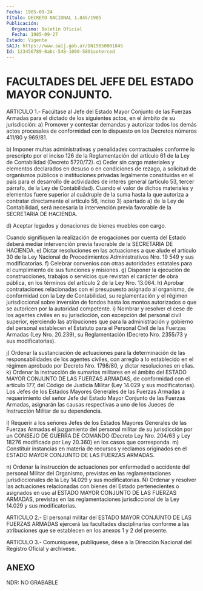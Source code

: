 ```yaml
---
Fecha: 1985-09-24
Título: DECRETO NACIONAL 1.845/1985
Publicación:
  Organismo: Boletín Oficial
  Fecha: 1985-09-27
Estado: Vigente
SAIJ: https://www.saij.gob.ar/DN19850001845
Id: 123456789-0abc-548-1000-5891soterced
---
```

# FACULTADES DEL JEFE DEL ESTADO MAYOR CONJUNTO.

<a id="1"></a>
ARTICULO  1.-  Facúltase  al  Jefe del Estado Mayor Conjunto de las Fuerzas Armadas para el dictado  de  los  siguientes  actos,  en el ámbito de su jurisdicción:  a)  Promover y contestar demandas y autorizar todos los demás actos procesales de conformidad con lo dispuesto en los Decretos números 411/80 y 969/81.

b)  Imponer  multas  administrativas  y  penalidades  contractuales conforme lo prescripto  por  el inciso 126 de la Reglamentación del artículo  61  de  la Ley de Contabilidad  (Decreto  5720/72).  c) Ceder sin cargo  materiales  y  elementos declarados en desuso o en condiciones de rezago, a solicitud  de  organismos  públicos  o instituciones privadas  legalmente constituidas en el país para el desarrollo de actividades de  interés general (artículo 53, tercer párrafo, de la Ley de Contabilidad). Cuando  el  valor  de  dichos materiales  y  elementos  fuere  superior  al cuádruple de la suma hasta  la  que  autoriza a contratar directamente el artículo  56, inciso 3) apartado  a) de la Ley de Contabilidad, será necesaria la intervención previa favorable  de  la  SECRETARIA DE HACIENDA.

d)  Aceptar  legados  y  donaciones de bienes  muebles  con  cargo.

Cuando signifiquen la realización  de  erogaciones  por  cuenta del Estado deberá    mediar  intervención  previa  favorable  de  la SECRETARIA DE HACIENDA.  e) Dictar resoluciones  en  las actuaciones a que alude el artículo 30  de la Ley Nacional de Procedimientos  Administrativos  Nro.  19 549 y sus modificatorias.  f) Celebrar  convenios  con  otras  autoridades  estatales  para el cumplimiento de sus funciones y misiones.  g)  Disponer  la  ejecución de construcciones, trabajos o servicios que revistan el carácter  de  obra  pública,  en  los  términos del artículo 2 de la Ley Nro. 13.064.  h) Aprobar contrataciones relacionadas con el presupuesto  asignado al organismo,  de  conformidad  con  la  Ley  de  Contabilidad, su reglamentación y  el  régimen  jurisdiccional  sobre inversión  de fondos  hasta  los  montos autorizados o que se autoricen  por  la autoridad competente.  i)  Nombrar  y  resolver el cese  de  los  agentes  civiles  en  su jurisdicción,  con    excepción    del   personal  civil  superior, ejerciendo las atribuciones que para la administración  y  gobierno del  personal establecen el Estatuto para el Personal Civil de  las Fuerzas  Armadas (Ley Nro. 20.239), su Reglamentación (Decreto Nro. 2355/73 y sus modificatorias).

j) Ordenar  la  sustanciación  de actuaciones para la determinación de las responsabilidades de los  agentes  civiles, con arreglo a lo establecido  en el régimen aprobado por Decreto  Nro.  1798/80,  y dictar resoluciones en ellas.  k) Ordenar la instrucción  de  sumarios  militares en el ámbito del ESTADO MAYOR CONJUNTO DE LAS FUERZAS ARMADAS,  de  conformidad  con el  artículo  177, del Código de Justicia Militar (Ley 14.029 y sus modificatorias).  Los Jefes de los Estados Mayores Generales de las Fuerzas Armadas a requerimiento  del señor Jefe  del Estado Mayor Conjunto  de las Fuerzas Armadas, asignarán las causas  respectivas a uno de los  Jueces de Instrucción Militar de su dependencia.

l) Requerir a los  señores  Jefes  de los Estados Mayores Generales de las Fuerzas Armadas el juzgamiento  del  personal  militar de su jurisdicción por un CONSEJO DE GUERRA DE COMANDO (Decreto  Ley Nro. 204/63  y  Ley  18276 modificada  por Ley 20.360) en los casos que corresponda.  m)  Constituir  instancias  en  materia   de  recursos  y  reclamos originados en  el ESTADO MAYOR CONJUNTO DE  LAS  FUERZAS  ARMADAS.

n)  Ordenar  la  instrucción    de  actuaciones  por  enfermedad  o accidente del personal Militar del  Organismo,  previstas  en  las reglamentaciones jurisdiccionales    de  la  Ley  14.029  y  sus modificatorias.  Ñ) Ordenar y resolver las actuaciones relacionadas  con  bienes del Estado pertenecientes  o asignados en uso al ESTADO MAYOR CONJUNTO DE  LAS  FUERZAS ARMADAS,  previstas    en   las  reglamentaciones jurisdiccional de la Ley 14.029 y sus modificatorias.

<a id="2"></a>
ARTICULO  2.-  El personal militar del ESTADO MAYOR CONJUNTO DE LAS FUERZAS ARMADAS  ejercerá  las facultades disciplinarias conforme a las  atribuciones que se establecen  en  los  anexos  1  y  2  del presente.

<a id="3"></a>
ARTICULO  3.- Comuníquese, publíquese, dése a la Dirección Nacional del Registro Oficial y archívese.

## ANEXO

NDR: NO GRABABLE